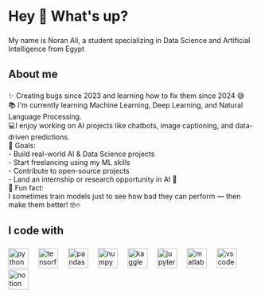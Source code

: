 <h1 align="left">Hey 👋 What's up?</h1>

###

<p align="left">My name is Noran Ali, a student specializing in Data Science and Artificial Intelligence from Egypt</p>

###

<h2 align="left">About me</h2>

###

<p align="left">✨ Creating bugs since 2023 and learning how to fix them since 2024 😅<br>📚 I'm currently learning Machine Learning, Deep Learning, and Natural Language Processing.<br>💻I enjoy working on AI projects like chatbots, image captioning, and data-driven predictions.<br>🎯 Goals: <br>- Build real-world AI & Data Science projects  <br>- Start freelancing using my ML skills  <br>- Contribute to open-source projects  <br>- Land an internship or research opportunity in AI 💼<br>🎲 Fun fact: <br>I sometimes train models just to see how bad they can perform — then make them better! 🤓🔥</p>

###

<h2 align="left">I code with</h2>

###

<div align="left">
  <img src="https://cdn.jsdelivr.net/gh/devicons/devicon/icons/python/python-original.svg" height="40" alt="python logo"  />
  <img width="12" />
  <img src="https://cdn.jsdelivr.net/gh/devicons/devicon/icons/tensorflow/tensorflow-original.svg" height="40" alt="tensorflow logo"  />
  <img width="12" />
  <img src="https://cdn.jsdelivr.net/gh/devicons/devicon/icons/pandas/pandas-original.svg" height="40" alt="pandas logo"  />
  <img width="12" />
  <img src="https://cdn.jsdelivr.net/gh/devicons/devicon/icons/numpy/numpy-original.svg" height="40" alt="numpy logo"  />
  <img width="12" />
  <img src="https://cdn.jsdelivr.net/gh/devicons/devicon/icons/kaggle/kaggle-original.svg" height="40" alt="kaggle logo"  />
  <img width="12" />
  <img src="https://cdn.jsdelivr.net/gh/devicons/devicon/icons/jupyter/jupyter-original.svg" height="40" alt="jupyter logo"  />
  <img width="12" />
  <img src="https://cdn.jsdelivr.net/gh/devicons/devicon/icons/matlab/matlab-original.svg" height="40" alt="matlab logo"  />
  <img width="12" />
  <img src="https://cdn.jsdelivr.net/gh/devicons/devicon/icons/vscode/vscode-original.svg" height="40" alt="vscode logo"  />
  <img width="12" />
  <img src="https://cdn.jsdelivr.net/gh/devicons/devicon/icons/notion/notion-original.svg" height="40" alt="notion logo"  />
</div>

###

